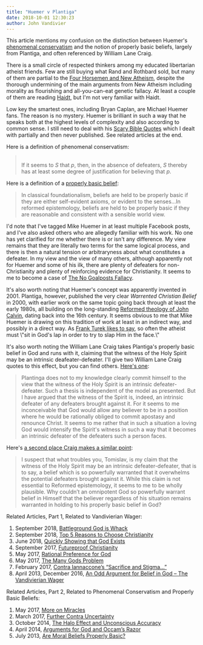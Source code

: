 ```yaml
---
title: "Huemer v Plantiga"
date: 2018-10-01 12:30:23
author: John Vandivier
---
```




<!-- wp:paragraph -->
<p>This article mentions my confusion on the distinction between Huemer's <a href=\"https://en.wikipedia.org/w/index.php?title=Phenomenal_conservatism&amp;oldid=847160754\">phenomenal conservatism</a> and the notion of properly basic beliefs, largely from Plantiga, and often referenced by William Lane Craig.</p>
<!-- /wp:paragraph -->

<!-- wp:paragraph -->
<p>There is a small circle of respected thinkers among my educated libertarian atheist friends. Few are still buying what Rand and Rothbard sold, but many of them are partial to the <a href=\"https://en.wikipedia.org/w/index.php?title=New_Atheism&amp;oldid=860610127#The_%22Four_Horsemen%22\">Four Horsemen and New Atheism</a>, despite the thorough undermining of the main arguments from New Atheism including morality as flourishing and all-you-can-eat genetic fallacy. At least a couple of them are reading <a href=\"https://en.wikipedia.org/w/index.php?title=Jonathan_Haidt&amp;oldid=861641756\">Haidt</a>, but I'm not very familiar with Haidt.</p>
<!-- /wp:paragraph -->

<!-- wp:paragraph -->
<p>Low key the smartest ones, including Bryan Caplan, are Michael Huemer fans. The reason is no mystery. Huemer is brilliant in such a way that he speaks both at the highest levels of complexity and also according to common sense. I still need to deal with his <a href=\"http://www.owl232.net/\">Scary Bible Quotes</a> which I dealt with partially and then never published. See related articles at the end.</p>
<!-- /wp:paragraph -->

<!-- wp:paragraph -->
<p>Here is a definition of phenomenal conservatism:</p>
<!-- /wp:paragraph -->

<!-- wp:quote -->
<blockquote class=\"wp-block-quote\"><p> <br/>If it seems to <em>S</em> that <em>p</em>, then, in the absence of defeaters, <em>S</em> thereby has at least some degree of justification for believing that <em>p</em>. </p></blockquote>
<!-- /wp:quote -->

<!-- wp:paragraph -->
<p>Here is a definition of a <a href=\"https://en.wikipedia.org/w/index.php?title=Basic_belief&amp;oldid=839448106\">properly basic belief</a>:</p>
<!-- /wp:paragraph -->

<!-- wp:quote -->
<blockquote class=\"wp-block-quote\"><p>In classical foundationalism, beliefs are held to be properly basic if they are either self-evident axioms, or evident to the senses...In reformed epistemology, beliefs are held to be properly basic if they are reasonable and consistent with a sensible world view.</p></blockquote>
<!-- /wp:quote -->

<!-- wp:paragraph -->
<p>I'd note that I've tagged Mike Huemer in at least multiple Facebook posts, and I've also asked others who are allegedly familiar with his work. No one has yet clarified for me whether there is or isn't any difference. My view remains that they are literally two terms for the same logical process, and there is then a natural tension or arbitraryness about what constitutes a defeater. In my view and the view of many others, although apparently not for Huemer and some of his ilk, there are plenty of defeaters for non-Christianity and plenty of reinforcing evidence for Christianity. It seems to me to become a case of <a href=\"http://www.afterecon.com/philosophy-religion-and-apologetics/the-no-goalposts-fallacy/\">The No Goalposts Fallacy</a>.</p>
<!-- /wp:paragraph -->

<!-- wp:paragraph -->
<p>It's also worth noting that Huemer's concept was apparently invented in 2001. Plantiga, however, published the very clear <em>Warrented Christian Belief</em> in 2000, with earlier work on the same topic going back through at least the early 1980s, all building on the long-standing <a href=\"https://en.wikipedia.org/w/index.php?title=Reformed_epistemology&amp;oldid=861067410\">Reformed theology of John Calvin</a>, dating back into the 16th century. It seems obvious to me that Mike Huemer is drawing on this tradition of work at least in an indirect way, and possibly in a direct way. As <a href=\"http://coldcasechristianity.com/2015/the-first-book-you-need-to-read-in-2015/\">Frank Turek likes to say</a>, so often the atheist must \"sit in God's lap in order to try to slap Him in the face.\"</p>
<!-- /wp:paragraph -->

<!-- wp:paragraph -->
<p>It's also worth noting the William Lane Craig takes Plantiga's properly basic belief in God and runs with it, claiming that the witness of the Holy Spirit may be an intrinsic deafeater-defeater. I'll give two William Lane Craig quotes to this effect, but you can find others. <a href=\"http://www.apologeticsinthechurch.com/reformed-epistemology/why-we-should-prefer-william-lane-craigs-version-of-belief-in-god-as-properly-basic-dispatching-with-michael-martins-objections\">Here's one</a>:</p>
<!-- /wp:paragraph -->

<!-- wp:quote -->
<blockquote class=\"wp-block-quote\"><p>Plantinga does not to my knowledge clearly commit himself to the view that the witness of the Holy Spirit is an intrinsic defeater-defeater. Such a thesis is independent of the model as presented. But I have argued that the witness of the Spirit is, indeed, an intrinsic defeater of any defeaters brought against it. For it seems to me inconceivable that God would allow any believer to be in a position where he would be rationally obliged to commit apostasy and renounce Christ. It seems to me rather that in such a situation a loving God would intensify the Spirit's witness in such a way that it becomes an intrinsic defeater of the defeaters such a person faces.</p></blockquote>
<!-- /wp:quote -->

<!-- wp:paragraph -->
<p>Here's <a href=\"https://www.reasonablefaith.org/question-answer/P20/properly-understanding-properly-basic-beliefs\">a second place Craig makes a similar point</a>:</p>
<!-- /wp:paragraph -->

<!-- wp:quote -->
<blockquote class=\"wp-block-quote\"><p>I suspect that what troubles you, Tomislav, is my claim that the witness of the Holy Spirit may be an intrinsic defeater-defeater, that is to say, a belief which is so powerfully warranted that it overwhelms the potential defeaters brought against it. While this claim is not essential to Reformed epistemology, it seems to me to be wholly plausible. Why couldn’t an omnipotent God so powerfully warrant belief in Himself that the believer regardless of his situation remains warranted in holding to his properly basic belief in God?</p></blockquote>
<!-- /wp:quote -->

<!-- wp:paragraph -->
<p>Related Articles, Part 1, Related to Vandivierian Wager:</p>
<!-- /wp:paragraph -->

<!-- wp:list {\"ordered\":true} -->
<ol><li>September 2018, <a href=\"http://www.afterecon.com/philosophy-religion-and-apologetics/battleground-god-is-whack/\">Battleground God is Whack</a></li><li>September 2018, <a href=\"http://www.afterecon.com/philosophy-religion-and-apologetics/top-5-reasons-to-choose-christianity/\">Top 5 Reasons to Choose Christianity</a></li><li>June 2018, <a href=\"http://www.afterecon.com/philosophy-religion-and-apologetics/quickly-showing-that-god-exists/\">Quickly Showing that God Exists</a></li><li>September 2017, <a href=\"http://www.afterecon.com/philosophy-religion-and-apologetics/futureproof-christianity/\">Futureproof Christianity</a></li><li>May 2017, <a href=\"http://www.afterecon.com/philosophy-religion-and-apologetics/rational-preference-god/\">Rational Preference for God</a></li><li>May 2017, <a href=\"http://www.afterecon.com/philosophy-religion-and-apologetics/many-gods-problem/\">The Many Gods Problem</a></li><li>February 2017, <a href=\"http://www.afterecon.com/economics-and-finance/contra-iannaccones-sacrifice-stigma/\">Contra Iannaccone’s “Sacrifice and Stigma…”</a></li><li>April 2013, December 2016, <a href=\"http://www.afterecon.com/philosophy-religion-and-apologetics/odd-argument-belief-god-vandivierian-wager/\">An Odd Argument for Belief in God – The Vandivierian Wager</a></li></ol>
<!-- /wp:list -->

<!-- wp:paragraph -->
<p>Related Articles, Part 2, Related to Phenomenal Conservatism and Properly Basic Beliefs:</p>
<!-- /wp:paragraph -->

<!-- wp:list {\"ordered\":true} -->
<ol><li>May 2017, <a href=\"http://www.afterecon.com/philosophy-religion-and-apologetics/more-on-miracles/\">More on Miracles</a></li><li>March 2017, <a href=\"http://www.afterecon.com/economics-and-finance/further-contra-uncertainty/\">Further Contra Uncertainty</a></li><li>October 2014, <a href=\"http://www.afterecon.com/philosophy-religion-and-apologetics/halo-effect-unconscious-accuracy/\">The Halo Effect and Unconscious Accuracy</a></li><li>April 2014, <a href=\"http://www.afterecon.com/philosophy-religion-and-apologetics/god-occams-razor/\">Arguments for God and Occam’s Razor</a></li><li>July 2013, <a href=\"https://www.youtube.com/watch?v=rUtTprxO62M\">Are Moral Beliefs Properly Basic?</a></li></ol>
<!-- /wp:list -->

<!-- wp:paragraph -->
<p></p>
<!-- /wp:paragraph -->
